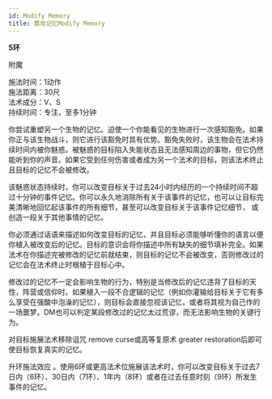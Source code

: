 ```yaml
---
id: Modify Memory
title: 篡改记忆Modify Memory
---
```


**5环**

附魔

施法时间：1动作  
施法距离：30尺  
法术成分：V、S  
持续时间：专注，至多1分钟  


你尝试重塑另一个生物的记忆。迫使一个你能看见的生物进行一次感知豁免。如果你正与该生物战斗，则它进行该豁免时具有优势。豁免失败时，该生物会在法术持续时间内被你魅惑。被魅惑的目标陷入失能状态且无法感知周边的事物，但它仍然能听到你的声音。如果它受到任何伤害或者成为另一个法术的目标，则该法术终止且目标的记忆不会被修改。


该魅惑状态持续时，你可以改变目标关于过去24小时内经历的一个持续时间不超过十分钟的事件记忆。你可以永久地消除所有关于该事件的记忆，也可以让目标完美清晰地回忆起该事件的所有细节，甚至可以改变目标关于该事件记忆细节，
或创造一段关于其他事情的记忆。


你必须通过话语来描述如何改变目标的记忆，并且目标必须能够听懂你的语言以便你植入被改变后的记忆。目标的意识会将你描述中所有缺失的细节填补完全。如果法术在你描述完被修改的记忆前就结束，则目标的记忆不会被改变，否则修改过的记忆会在法术终止时根植于目标心中。


修改过的记忆不一定会影响生物的行为，特别是当修改后的记忆违背了目标的天性，阵营或信仰时。如果植入一段不合逻辑的记忆（例如你灌输给目标关于它有多么享受在强酸中泡澡的记忆），则目标会直接忽视该记忆，或者将其视为自己作的一场噩梦。DM也可以判定某段修改过的记忆太过荒谬，而无法影响生物的关键行为。


对目标施展法术移除诅咒
remove curse或高等复原术
greater restoration后即可使目标恢复真实的记忆。

升环施法效应
。使用6环或更高法术位施展该法术时，你可以改变目标关于过去7日内（6环）、30日内（7环）、1年内（8环）或者在过去任意时刻（9环）所发生事件的记忆。
